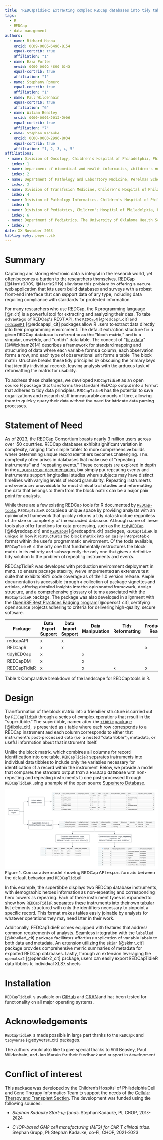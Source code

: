 ```yaml
---
title: 'REDCapTidieR: Extracting complex REDCap databases into tidy tables'
tags:
  - R
  - REDCap
  - data management
authors:
  - name: Richard Hanna
    orcid: 0009-0005-6496-8154
    equal-contrib: true
    affiliation: "1"
  - name: Ezra Porter
    orcid: 0000-0002-4690-8343
    equal-contrib: true
    affiliation: "1"
  - name: Stephany Romero
    equal-contrib: true
    affiliation: "1"
  - name: Paul Wildenhain
    equal-contrib: true 
    affiliation: "6"
  - name: Wiliam Beasley
    orcid: 0000-0002-5613-5006
    equal-contrib: true
    affiliation: "7"
  - name: Stephan Kadauke
    orcid: 0000-0003-2996-8034
    equal-contrib: true
    affiliation: "1, 2, 3, 4, 5"
affiliations:
 - name: Division of Oncology, Children's Hospital of Philadelphia, Philadelphia, Pennsylvania
   index: 1
 - name: Department of Biomedical and Health Informatics, Children's Hospital of Philadelphia, Philadelphia, Pennsylvania
   index: 2
 - name: Department of Pathology and Laboratory Medicine, Perelman School of Medicine at the University of Pennsylvania, Philadelphia, Pennsylvania
   index: 3
 - name: Division of Transfusion Medicine, Children's Hospital of Philadelphia, Pennsylvania
   index: 4
 - name: Division of Pathology Informatics, Children's Hospital of Philadelphia, Pennsylvania
   index: 5
 - name: Division of Pediatrics, Children's Hospital of Philadelphia, Philadelphia, Pennsylvania
   index: 6
 - name: Department of Pediatrics, The University of Oklahoma Health Sciences Center, College of Medicine, Oklahoma City, Oklahoma, USA
 - index: 7
date: XX November 2023
bibliography: paper.bib
---
```


# Summary

Capturing and storing electronic data is integral in the research world, yet often becomes a burden to the researchers themselves. [REDCap](https://www.project-redcap.org/) [@Harris2009; @Harris2019] alleviates this problem by offering a secure web application that lets users build databases and surveys with a robust front-end interface that can support data of any type, including data requiring compliance with standards for protected information.

For many researchers who use REDCap, the R programming language [@r_cit] is a powerful tool for extracting and analyzing their data. To take advantage of REDCap's REST API, the [`REDCapR`](https://cran.r-project.org/web/packages/REDCapR/index.html) [@redcapr_cit] and [`redcapAPI`](https://cran.r-project.org/web/packages/redcapAPI/index.html) [@redcapapi_cit] packages allow R users to extract data directly into their programming environment. The default extraction structure for a given REDCap database is referred to as the "block matrix," and is a singular, unwieldy, and "untidy" data table. The concept of "[tidy data](https://www.jstatsoft.org/article/view/v059i10)" [@Wickham2014] describes a framework for standard mapping and structuring of data where each variable forms a column, each observation forms a row, and each type of observational unit forms a table. The block matrix structure breaks these tidy principles by obscuring the primary keys that identify individual records, leaving analysts with the arduous task of reformatting the matrix for usability.

To address these challenges, we developed `REDCapTidieR` as an open source R package that transforms the standard REDCap output into a format that adheres to tidy data principles. `REDCapTidieR` has the potential to save organizations and research staff immeasurable amounts of time, allowing them to quickly query their data without the need for intricate data parsing processes.

# Statement of Need

As of 2023, the REDCap Consortium boasts nearly 3 million users across over 150 countries. REDCap databases exhibit significant variation in complexity, ranging from simple tables to more comprehensive builds where determining unique record identifiers becomes challenging. This complexity often arises in databases that make use of "repeating instruments" and "repeating events." These concepts are explored in depth in the [`REDCapTidieR` documentation](https://chop-cgtinformatics.github.io/REDCapTidieR/articles/diving_deeper.html#longitudinal-redcap-projects), but simply put repeating events and instruments support longitudinal studies where subjects may have distinct timelines with varying levels of record granularity. Repeating instruments and events are unavoidable for most clinical trial studies and reformatting the data that belongs to them from the block matrix can be a major pain point for analysts.

While there are a few existing REDCap tools for R documented by [`REDCap-tools`](https://redcap-tools.github.io/projects/), `REDCapTidieR` occupies a unique space by providing analysts with an opinionated framework that quickly returns a tidy data structure regardless of the size or complexity of the extracted database. Although some of these tools also offer functions for data processing, such as the [`tidyREDCap`](https://raymondbalise.github.io/tidyREDCap/) [@tidyredcap_cit] and [`REDCapDM`](https://ubidi.github.io/REDCapDM/index.html) [@redcapdm_cit] packages, `REDCapTidieR` is unique in how it restructures the block matrix into an easily interpretable format within the user's programmatic environment. Of the tools available, `REDCapTidieR` is the only one that fundamentally restructures the block matrix in its entirety and subsequently the only one that gives a definitive tidy solution to the problem of repeating instruments and events.

REDCapTidieR was developed with production environment deployment in mind. To ensure package stability, we've implemented an extensive test suite that exhibits 98% code coverage as of the 1.0 version release. Ample documentation is accessible through a collection of package vignettes and articles, offering detailed insights into the opinionated framework, design structure, and a comprehensive glossary of terms associated with the `REDCapTidieR` package. The package was also developed in alignment with the [OpenSSF Best Practices Badging program](https://www.bestpractices.dev/en/projects/6845) [@openssf_cit], certifying open source projects adhering to criteria for delivering high-quality, secure software.

| Package     | Data Export Support | Data Import Support | Data Manipulation | Tidy Reformatting | Production Ready |
|-------------|---------------------|---------------------|-------------------|-------------------| ---------------- |
| redcapAPI   | x                   | x                   |                   |                   |                  |
| REDCapR     | x                   | x                   |                   |                   | x                |
| tidyREDCap  | x                   |                     | x                 |                   |                  |
| REDCapDM    | x                   |                     | x                 |                   |                  |
| REDCapTidieR| x                   |                     | x                 | x                 | x                |

Table 1: Comparative breakdown of the landscape for REDCap tools in R.

# Design

Transformation of the block matrix into a friendlier structure is carried out by `REDCapTidieR` through a series of complex operations that result in the "supertibble." The supertibble, named after the [`tibble` package](https://tibble.tidyverse.org/) [@tibble_cit], is presented as a table where each row corresponds to a REDCap instrument and each column corresponds to either that instrument's post-processed data (i.e. a nested "data tibble"), metadata, or useful information about that instrument itself.

Unlike the block matrix, which combines all columns for record identification into one table, `REDCapTidieR` separates instruments into individual data tibbles to include only the variables necessary for identification of a record within the instrument. Below, we provide a model that compares the standard output from a REDCap database with non-repeating and repeating instruments to one post-processed through `REDCapTidieR` using a sample of the open source [Superhero Database](https://www.superherodb.com/).

![Conceptual Model](/paper/images/REDCapTidieR%20JOSS%20-%20Superheroes.png)
Figure 1: Comparative model showing REDCap API export formats between the default behavior and `REDCapTidieR`

In this example, the supertibble displays two REDCap database instruments, with demographic heroes information as non-repeating and corresponding hero powers as repeating. Each of these instrument types is expanded to show how `REDCapTidieR` separates these instruments into their own tabular list elements structured with only the identifiers necessary to pinpoint a specific record. This format makes tables easily joinable by analysts for whatever operations they may need later in their work.

Additionally, REDCapTidieR comes equipped with features that address common requirements of analysts. Seamless integration with the `labelled` [@labelled_cit] package facilitates effortless application of variable labels to both data and metadata. An extension utilizing the `skimr` [@skimr_cit] package provides comprehensive metric summaries of metadata for exported REDCap databases. Lastly, through an extension leveraging the `openxlsx2` [@openxlsx2_cit] package, users can easily export REDCapTidieR data tibbles to individual XLSX sheets.

# Installation

`REDCapTidieR` is available on [GitHub](https://github.com/CHOP-CGTInformatics/REDCapTidieR) and [CRAN](https://cran.r-project.org/web/packages/REDCapTidieR/index.html) and has been tested for functionality on all major operating systems.

# Acknowledgements

`REDCapTidieR` is made possible in large part thanks to the `REDCapR` and `tidyverse` [@tidyverse_cit] packages.

The authors would also like to give special thanks to Will Beasley, Paul Wildenhain, and Jan Marvin for their feedback and support in development.

# Conflict of interest

This package was developed by the [Children’s Hospital of
Philadelphia](https://www.chop.edu) Cell and Gene Therapy Informatics
Team to support the needs of the [Cellular Therapy and Transplant
Section](https://www.chop.edu/centers-programs/cellular-therapy-and-transplant-section).
The development was funded using the following sources:

- *Stephan Kadauke Start-up funds.* Stephan Kadauke, PI, CHOP, 2018-2024

- *CHOP-based GMP cell manufacturing (MFG) for CAR T clinical trials*.
  Stephan Grupp, PI; Stephan Kadauke, co-PI, CHOP, 2021-2023
